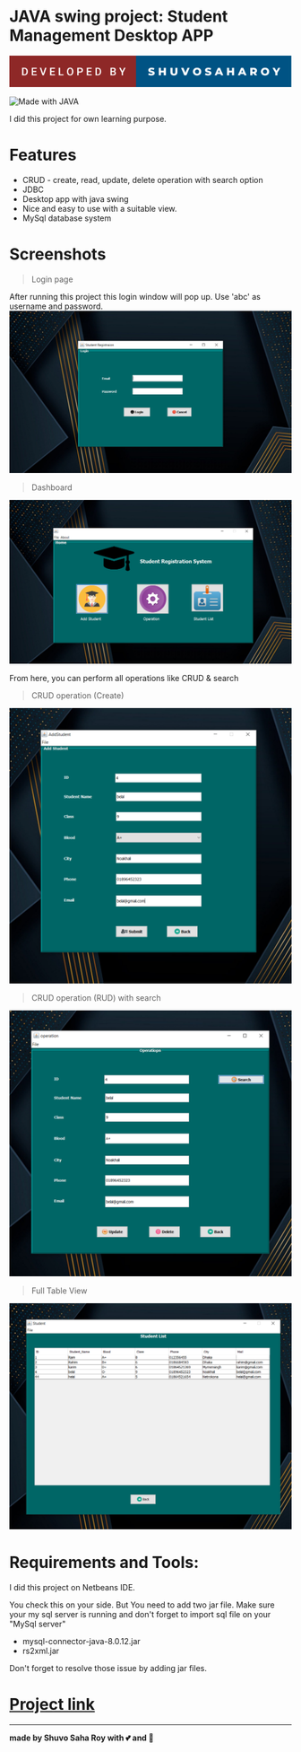 # JAVA swing project: Student Management Desktop APP
![image info](project_images/ds.svg)
<!-- ![](https://img.shields.io/github/repo-size/itsvinayak/weather-app.svg?label=Repo%20size&style=flat-square)&nbsp; -->
![Made with JAVA](http://ForTheBadge.com/images/badges/made-with-JAVA.svg)


I did this project for own learning purpose.

# Features
* CRUD - create, read, update, delete operation with search option
* JDBC
* Desktop app with java swing
* Nice and easy to use with a suitable view.
* MySql database system


# Screenshots
> Login page

After running this project this login window will pop up.
Use 'abc' as username and password.
![loginpage](project_images/1.png)

> Dashboard

![dashboard](project_images/2.png)

From here, you can perform all operations like CRUD & search

> CRUD operation (Create)

![dept](project_images/3.png)

> CRUD operation (RUD) with search

![dept](project_images/4.png)

> Full Table View

![dev](project_images/5.png)


# Requirements and Tools:
I did this project on Netbeans IDE.

You check this on your side. But You need to add two jar file. Make sure your my sql server is running and don't forget to import sql file on your "MySql server"

* mysql-connector-java-8.0.12.jar
* rs2xml.jar

Don't forget to resolve those issue by adding jar files.

# <a href="https://github.com/ShuvoSahaRoy/java-project-student-management" ><strong>Project link</strong> </a>

---



<strong>made by Shuvo Saha Roy with 💕 and 🤘</strong>
